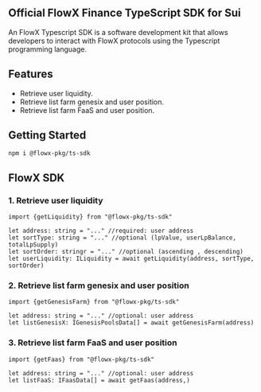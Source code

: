 ## Official FlowX Finance TypeScript SDK for Sui
An FlowX Typescript SDK is a software development kit that allows developers to interact with FlowX protocols using the Typescript programming language. 

## Features

- Retrieve user liquidity.
- Retrieve list farm genesix and user position.
- Retrieve list farm FaaS and user position.

## Getting Started

```
npm i @flowx-pkg/ts-sdk
```

## FlowX SDK
### 1. Retrieve user liquidity
```
import {getLiquidity} from "@flowx-pkg/ts-sdk"

let address: string = "..." //required: user address
let sortType: string = "..." //optional (lpValue, userLpBalance, totalLpSupply)
let sortOrder: stringr = "..." //optional (ascending , descending)
let userLiquidity: ILiquidity = await getLiquidity(address, sortType, sortOrder)
```
### 2. Retrieve list farm genesix and user position
```
import {getGenesisFarm} from "@flowx-pkg/ts-sdk"

let address: string = "..." //optional: user address
let listGenesisX: IGenesisPoolsData[] = await getGenesisFarm(address)
```

### 3. Retrieve list farm FaaS and user position

```
import {getFaas} from "@flowx-pkg/ts-sdk"

let address: string = "..." //optional: user address
let listFaaS: IFaasData[] = await getFaas(address,)
```
